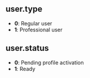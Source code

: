 user.type
---

 - **0**: Regular user
 - **1**: Professional user

 user.status
 ---

 - **0**: Pending profile activation
 - **1**: Ready